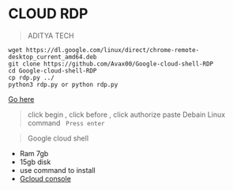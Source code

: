 # CLOUD RDP
> ADITYA TECH

```
wget https://dl.google.com/linux/direct/chrome-remote-desktop_current_amd64.deb
git clone https://github.com/Avax00/Google-cloud-shell-RDP
cd Google-cloud-shell-RDP
cp rdp.py ../
python3 rdp.py or python rdp.py
```
[Go here](https://remotedesktop.google.com/headless)
> click begin , click before , click authorize
> paste Debain Linux command
`` Press enter``

> Google cloud shell
- Ram 7gb
- 15gb disk
- use command to install
- [Gcloud console](https://console.cloud.google.com)

